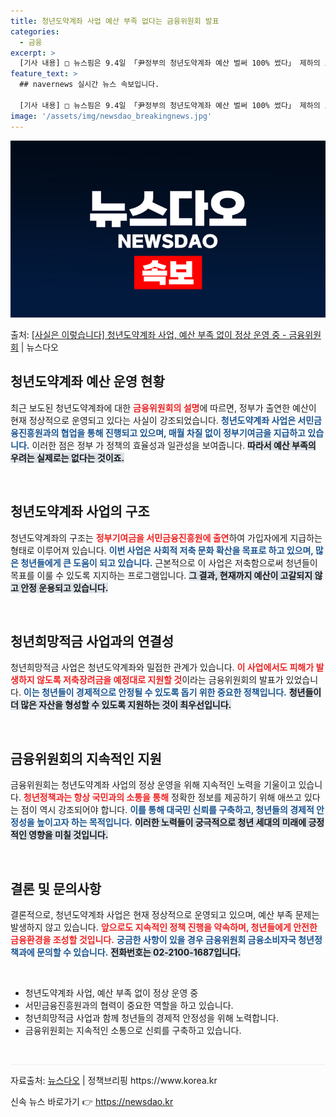 ```yaml
---
title: 청년도약계좌 사업 예산 부족 없다는 금융위원회 발표
categories:
  - 금융
excerpt: >
  [기사 내용] □ 뉴스핌은 9.4일 「尹정부의 청년도약계좌 예산 벌써 100% 썼다」 제하의 보도에서, 청년…
feature_text: >
  ## navernews 실시간 뉴스 속보입니다.

  [기사 내용] □ 뉴스핌은 9.4일 「尹정부의 청년도약계좌 예산 벌써 100% 썼다」 제하의 보도에서, 청년…
image: '/assets/img/newsdao_breakingnews.jpg'
---
```


![뉴스다오 속보](/assets/img/newsdao_breakingnews.jpg)

<p>출처: <a href="https://newsdao.kr/1826" rel="dofollow">[사실은 이렇습니다] 청년도약계좌 사업, 예산 부족 없이 정상 운영 중 - 금융위원회</a> | 뉴스다오</p>

<h2 data-ke-size="size26">청년도약계좌 예산 운영 현황</h2>

<p data-ke-size="size16">최근 보도된 청년도약계좌에 대한 <b><span style="color: #ee2323;">금융위원회의 설명</span></b>에 따르면, 정부가 출연한 예산이 현재 정상적으로 운영되고 있다는 사실이 강조되었습니다. <b><span style="color: #1a5490;">청년도약계좌 사업은 서민금융진흥원과의 협업을 통해 진행되고 있으며, 매월 차질 없이 정부기여금을 지급하고 있습니다.</span></b> 이러한 점은 정부 가 정책의 효율성과 일관성을 보여줍니다. <b><span style="background-color: #21538527;">따라서 예산 부족의 우려는 실제로는 없다는 것이죠.</span></b></p>

<p data-ke-size="size16">&nbsp;</p>

<h2 data-ke-size="size26">청년도약계좌 사업의 구조</h2>

<p data-ke-size="size16">청년도약계좌의 구조는 <b><span style="color: #ee2323;">정부기여금을 서민금융진흥원에 출연</span></b>하여 가입자에게 지급하는 형태로 이루어져 있습니다. <b><span style="color: #1a5490;">이번 사업은 사회적 저축 문화 확산을 목표로 하고 있으며, 많은 청년들에게 큰 도움이 되고 있습니다.</span></b> 근본적으로 이 사업은 저축함으로써 청년들이 목표를 이룰 수 있도록 지지하는 프로그램입니다. <b><span style="background-color: #21538527;">그 결과, 현재까지 예산이 고갈되지 않고 안정 운용되고 있습니다.</span></b></p>

<p data-ke-size="size16">&nbsp;</p>

<h2 data-ke-size="size26">청년희망적금 사업과의 연결성</h2>

<p data-ke-size="size16">청년희망적금 사업은 청년도약계좌와 밀접한 관계가 있습니다. <b><span style="color: #ee2323;">이 사업에서도 피해가 발생하지 않도록 저축장려금을 예정대로 지원할 것</span></b>이라는 금융위원회의 발표가 있었습니다. <b><span style="color: #1a5490;">이는 청년들이 경제적으로 안정될 수 있도록 돕기 위한 중요한 정책입니다.</span></b> <b><span style="background-color: #21538527;">청년들이 더 많은 자산을 형성할 수 있도록 지원하는 것이 최우선입니다.</span></b></p>

<p data-ke-size="size16">&nbsp;</p>

<h2 data-ke-size="size26">금융위원회의 지속적인 지원</h2>

<p data-ke-size="size16">금융위원회는 청년도약계좌 사업의 정상 운영을 위해 지속적인 노력을 기울이고 있습니다. <b><span style="color: #ee2323;">청년정책과는 항상 국민과의 소통을 통해</span></b> 정확한 정보를 제공하기 위해 애쓰고 있다는 점이 역시 강조되어야 합니다. <b><span style="color: #1a5490;">이를 통해 대국민 신뢰를 구축하고, 청년들의 경제적 안정성을 높이고자 하는 목적입니다.</span></b> <b><span style="background-color: #21538527;">이러한 노력들이 궁극적으로 청년 세대의 미래에 긍정적인 영향을 미칠 것입니다.</span></b></p>

<p data-ke-size="size16">&nbsp;</p>

<h2 data-ke-size="size26">결론 및 문의사항</h2>

<p data-ke-size="size16">결론적으로, 청년도약계좌 사업은 현재 정상적으로 운영되고 있으며, 예산 부족 문제는 발생하지 않고 있습니다. <b><span style="color: #ee2323;">앞으로도 지속적인 정책 진행을 약속하며, 청년들에게 안전한 금융환경을 조성할 것입니다.</span></b> <b><span style="color: #1a5490;">궁금한 사항이 있을 경우 금융위원회 금융소비자국 청년정책과에 문의할 수 있습니다.</span></b> <b><span style="background-color: #21538527;">전화번호는 02-2100-1687입니다.</span></b></p>

<p data-ke-size="size16">&nbsp;</p>

<ul>
    <li>청년도약계좌 사업, 예산 부족 없이 정상 운영 중</li>
    <li>서민금융진흥원과의 협력이 중요한 역할을 하고 있습니다.</li>
    <li>청년희망적금 사업과 함께 청년들의 경제적 안정성을 위해 노력합니다.</li>
    <li>금융위원회는 지속적인 소통으로 신뢰를 구축하고 있습니다.</li>
</ul>

<p data-ke-size="size16">&nbsp;</p>

<hr style="height:1px; border:none; color:#eeeeee; background-color:#eeeeee;">

<p data-ke-size="size16">자료출처: <a href="https://newsdao.kr/1826">뉴스다오</a> | 정책브리핑 https://www.korea.kr</p> 

신속 뉴스 바로가기 👉 <a href="https://newsdao.kr" rel="dofollow">https://newsdao.kr</a>


